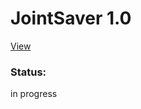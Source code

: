 # JointSaver 1.0
[View](https://pablomikes.github.io/JointSaver/)
<h3>Status:</h3>
<p>in progress</p>
